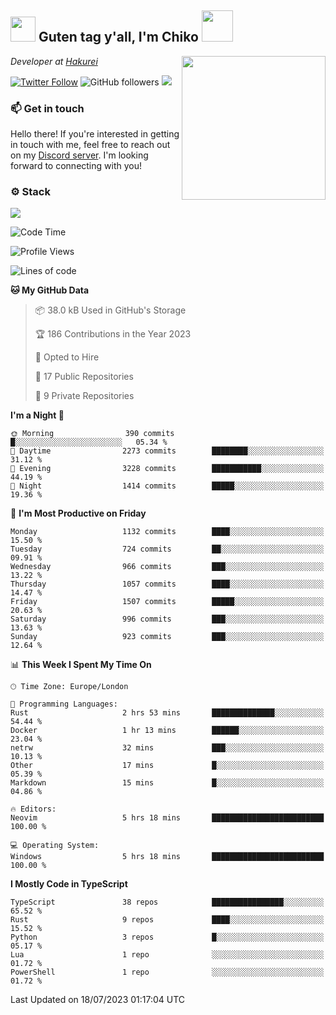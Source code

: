 <h2><img src="https://cdn.discordapp.com/emojis/1100181376730402906.gif?quality=lossless" width="40"> Guten tag y'all, I'm Chiko <img src="https://a.ppy.sh/15907233" width="50"></h2>
<a href="https://twitter.com/Zzul0714/status/1654451338179395585?s=20"><img align='right' src="https://cdn.discordapp.com/attachments/1109162815866023976/1109163700583153705/FvXKt8paEAAR6Ak1.png" width="230"></a>
<p><em>Developer at <a href="https://github.com/hakureiapp">Hakurei</a></em></p>

[![Twitter Follow](https://img.shields.io/twitter/follow/chikoxq?label=Follow)](https://twitter.com/intent/follow?screen_name=chikoxq)
![GitHub followers](https://img.shields.io/github/followers/chikof?label=Follow&style=social)
![](https://komarev.com/ghpvc/?username=chikof&color=blue)

### 📫 Get in touch
Hello there! If you're interested in getting in touch with me, feel free to reach out on my [Discord server](https://discord.gg/sejc7TnX6N). I'm looking forward to connecting with you!

### ⚙️ Stack
![](https://skillicons.dev/icons?i=git,kubernetes,docker,js,ts,cloudflare,css,deno,express,graphql,html,mongodb,nestjs,py,react,apollo,bash,java,lua,nextjs,netlify,nodejs,ps,powershell,rust,neovim,tauri,sentry,postgres,tailwind,prisma,actix)

<!--START_SECTION:waka-->
![Code Time](http://img.shields.io/badge/Code%20Time-1%2C455%20hrs%2041%20mins-blue)

![Profile Views](http://img.shields.io/badge/Profile%20Views-0-blue)

![Lines of code](https://img.shields.io/badge/From%20Hello%20World%20I%27ve%20Written-5.2%20million%20lines%20of%20code-blue)

**🐱 My GitHub Data** 

> 📦 38.0 kB Used in GitHub's Storage 
 > 
> 🏆 186 Contributions in the Year 2023
 > 
> 💼 Opted to Hire
 > 
> 📜 17 Public Repositories 
 > 
> 🔑 9 Private Repositories 
 > 
**I'm a Night 🦉** 

```text
🌞 Morning                390 commits         █░░░░░░░░░░░░░░░░░░░░░░░░   05.34 % 
🌆 Daytime                2273 commits        ████████░░░░░░░░░░░░░░░░░   31.12 % 
🌃 Evening                3228 commits        ███████████░░░░░░░░░░░░░░   44.19 % 
🌙 Night                  1414 commits        █████░░░░░░░░░░░░░░░░░░░░   19.36 % 
```
📅 **I'm Most Productive on Friday** 

```text
Monday                   1132 commits        ████░░░░░░░░░░░░░░░░░░░░░   15.50 % 
Tuesday                  724 commits         ██░░░░░░░░░░░░░░░░░░░░░░░   09.91 % 
Wednesday                966 commits         ███░░░░░░░░░░░░░░░░░░░░░░   13.22 % 
Thursday                 1057 commits        ████░░░░░░░░░░░░░░░░░░░░░   14.47 % 
Friday                   1507 commits        █████░░░░░░░░░░░░░░░░░░░░   20.63 % 
Saturday                 996 commits         ███░░░░░░░░░░░░░░░░░░░░░░   13.63 % 
Sunday                   923 commits         ███░░░░░░░░░░░░░░░░░░░░░░   12.64 % 
```


📊 **This Week I Spent My Time On** 

```text
🕑︎ Time Zone: Europe/London

💬 Programming Languages: 
Rust                     2 hrs 53 mins       ██████████████░░░░░░░░░░░   54.44 % 
Docker                   1 hr 13 mins        ██████░░░░░░░░░░░░░░░░░░░   23.04 % 
netrw                    32 mins             ███░░░░░░░░░░░░░░░░░░░░░░   10.13 % 
Other                    17 mins             █░░░░░░░░░░░░░░░░░░░░░░░░   05.39 % 
Markdown                 15 mins             █░░░░░░░░░░░░░░░░░░░░░░░░   04.86 % 

🔥 Editors: 
Neovim                   5 hrs 18 mins       █████████████████████████   100.00 % 

💻 Operating System: 
Windows                  5 hrs 18 mins       █████████████████████████   100.00 % 
```

**I Mostly Code in TypeScript** 

```text
TypeScript               38 repos            ████████████████░░░░░░░░░   65.52 % 
Rust                     9 repos             ████░░░░░░░░░░░░░░░░░░░░░   15.52 % 
Python                   3 repos             █░░░░░░░░░░░░░░░░░░░░░░░░   05.17 % 
Lua                      1 repo              ░░░░░░░░░░░░░░░░░░░░░░░░░   01.72 % 
PowerShell               1 repo              ░░░░░░░░░░░░░░░░░░░░░░░░░   01.72 % 
```




 Last Updated on 18/07/2023 01:17:04 UTC
<!--END_SECTION:waka-->


<!--
<p align="center">
     <a href="https://discord.gg/HhybNhchcC"><img src="https://invidget.switchblade.xyz/sejc7TnX6N" align="center" ><a>
</p> 
-->

